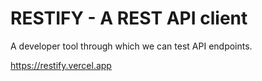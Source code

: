 # RESTIFY - A REST API client

A developer tool through which we can test API endpoints.

https://restify.vercel.app

